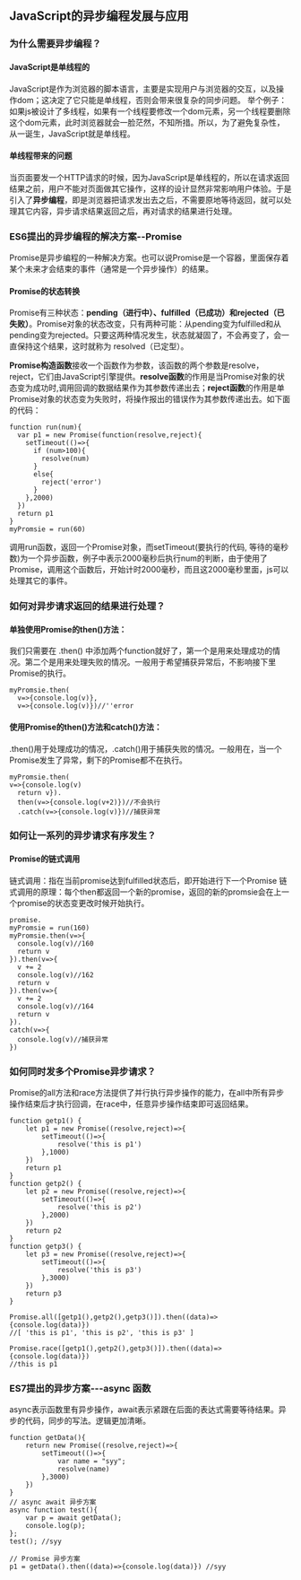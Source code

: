 ## JavaScript的异步编程发展与应用


### 为什么需要异步编程？

#### JavaScript是单线程的
JavaScript是作为浏览器的脚本语言，主要是实现用户与浏览器的交互，以及操作dom；这决定了它只能是单线程，否则会带来很复杂的同步问题。 举个例子：如果js被设计了多线程，如果有一个线程要修改一个dom元素，另一个线程要删除这个dom元素，此时浏览器就会一脸茫然，不知所措。所以，为了避免复杂性，从一诞生，JavaScript就是单线程。

#### 单线程带来的问题

当页面要发一个HTTP请求的时候，因为JavaScript是单线程的，所以在请求返回结果之前，用户不能对页面做其它操作，这样的设计显然非常影响用户体验。于是引入了**异步编程**，即是浏览器把请求发出去之后，不需要原地等待返回，就可以处理其它内容，异步请求结果返回之后，再对请求的结果进行处理。

### ES6提出的异步编程的解决方案--Promise

Promise是异步编程的一种解决方案。也可以说Promise是一个容器，里面保存着某个未来才会结束的事件（通常是一个异步操作）的结果。

#### Promise的状态转换
Promise有三种状态：**pending（进行中）、fulfilled（已成功）和rejected（已失败）**。Promise对象的状态改变，只有两种可能：从pending变为fulfilled和从pending变为rejected。只要这两种情况发生，状态就凝固了，不会再变了，会一直保持这个结果，这时就称为 resolved（已定型）。


**Promise构造函数**接收一个函数作为参数，该函数的两个参数是resolve，reject，它们由JavaScript引擎提供。**resolve函数**的作用是当Promise对象的状态变为成功时,调用回调的数据结果作为其参数传递出去；**reject函数**的作用是单Promise对象的状态变为失败时，将操作报出的错误作为其参数传递出去。如下面的代码：

```
function run(num){
  var p1 = new Promise(function(resolve,reject){
    setTimeout(()=>{
      if (num>100){
        resolve(num)
      }
      else{
        reject('error')
      }
    },2000)
  })
  return p1
}
myPromsie = run(60)

```
调用run函数，返回一个Promise对象，而setTimeout(要执行的代码, 等待的毫秒数)为一个异步函数，例子中表示2000毫秒后执行num的判断，由于使用了Promise，调用这个函数后，开始计时2000毫秒，而且这2000毫秒里面，js可以处理其它的事件。

### 如何对异步请求返回的结果进行处理？

#### 单独使用Promise的then()方法：
我们只需要在 .then() 中添加两个function就好了，第一个是用来处理成功的情况。第二个是用来处理失败的情况。一般用于希望捕获异常后，不影响接下里Promise的执行。

```
myPromsie.then(
  v=>{console.log(v)},
  v=>{console.log(v)})//''error

```
#### 使用Promise的then()方法和catch()方法：
.then()用于处理成功的情况，.catch()用于捕获失败的情况。一般用在，当一个Promise发生了异常，剩下的Promise都不在执行。

```
myPromsie.then(
v=>{console.log(v)
  return v}).
  then(v=>{console.log(v+2)})//不会执行
  .catch(v=>{console.log(v)})//捕获异常

```

### 如何让一系列的异步请求有序发生？
#### Promise的链式调用
链式调用：指在当前promise达到fulfilled状态后，即开始进行下一个Promise
链式调用的原理：每个then都返回一个新的promise，返回的新的promsie会在上一个promise的状态变更改时候开始执行。
```
promise.
myPromsie = run(160)
myPromsie.then(v=>{
  console.log(v)//160
  return v
}).then(v=>{
  v += 2
  console.log(v)//162
  return v
}).then(v=>{
  v += 2
  console.log(v)//164
  return v
}).
catch(v=>{
  console.log(v)//捕获异常
})

```
### 如何同时发多个Promise异步请求？
Promise的all方法和race方法提供了并行执行异步操作的能力，在all中所有异步操作结束后才执行回调，在race中，任意异步操作结束即可返回结果。

```
function getp1() {
    let p1 = new Promise((resolve,reject)=>{
        setTimeout(()=>{
            resolve('this is p1')
        },1000)
    })
    return p1
}
function getp2() {
    let p2 = new Promise((resolve,reject)=>{
        setTimeout(()=>{
            resolve('this is p2')
        },2000)
    })
    return p2
}
function getp3() {
    let p3 = new Promise((resolve,reject)=>{
        setTimeout(()=>{
            resolve('this is p3')
        },3000)
    })
    return p3
}

Promise.all([getp1(),getp2(),getp3()]).then((data)=>{console.log(data)})
//[ 'this is p1', 'this is p2', 'this is p3' ]

Promise.race([getp1(),getp2(),getp3()]).then((data)=>{console.log(data)})
//this is p1
```

### ES7提出的异步方案---async 函数
async表示函数里有异步操作，await表示紧跟在后面的表达式需要等待结果。异步的代码，同步的写法。逻辑更加清晰。

```
function getData(){
    return new Promise((resolve,reject)=>{
        setTimeout(()=>{
            var name = "syy";
            resolve(name)
        },3000)
    })
}
// async await 异步方案
async function test(){
    var p = await getData();
    console.log(p);
};
test(); //syy

// Promise 异步方案
p1 = getData().then((data)=>{console.log(data)}) //syy
```

